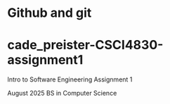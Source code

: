 # Github and git
# cade_preister-CSCI4830-assignment1
Intro to Software Engineering Assignment 1

August 2025
BS in Computer Science
